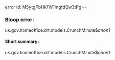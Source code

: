 error id: MSytgPbHk7W1mgfdQw3tPg==
### Bloop error:

uk.gov.homeoffice.drt.models.CrunchMinute$$anon$1
#### Short summary: 

uk.gov.homeoffice.drt.models.CrunchMinute$$anon$1